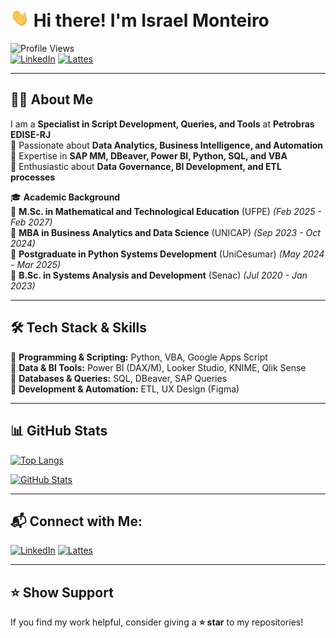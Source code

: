 # <img src="https://raw.githubusercontent.com/ABSphreak/ABSphreak/master/gifs/Hi.gif" width="30px"> Hi there! I'm Israel Monteiro

![Profile Views](https://komarev.com/ghpvc/?username=israelsmonteiro&label=Profile%20Views&color=0e75b6&style=flat)  
[![LinkedIn](https://img.shields.io/badge/LinkedIn-israelsmonteiro-blue?style=flat-square&logo=linkedin)](https://www.linkedin.com/in/israelsmonteiro/)
[![Lattes](https://img.shields.io/badge/Lattes-Perfil-blue)](https://lattes.cnpq.br/6908410029291276)

---

## 👨‍💻 About Me

I am a **Specialist in Script Development, Queries, and Tools** at **Petrobras EDISE-RJ**  
🔹 Passionate about **Data Analytics, Business Intelligence, and Automation**  
🔹 Expertise in **SAP MM, DBeaver, Power BI, Python, SQL, and VBA**  
🔹 Enthusiastic about **Data Governance, BI Development, and ETL processes**  

🎓 **Academic Background**  
📌 **M.Sc. in Mathematical and Technological Education** (UFPE) *(Feb 2025 - Feb 2027)*  
📌 **MBA in Business Analytics and Data Science** (UNICAP) *(Sep 2023 - Oct 2024)*  
📌 **Postgraduate in Python Systems Development** (UniCesumar) *(May 2024 - Mar 2025)*  
📌 **B.Sc. in Systems Analysis and Development** (Senac) *(Jul 2020 - Jan 2023)*  

---

## 🛠 Tech Stack & Skills

🔹 **Programming & Scripting:** Python, VBA, Google Apps Script  
🔹 **Data & BI Tools:** Power BI (DAX/M), Looker Studio, KNIME, Qlik Sense  
🔹 **Databases & Queries:** SQL, DBeaver, SAP Queries  
🔹 **Development & Automation:** ETL, UX Design (Figma)  

---

## 📊 GitHub Stats

[![Top Langs](https://github-readme-stats.vercel.app/api/top-langs/?username=israelsmonteiro&layout=compact&theme=dracula)](https://github.com/anuraghazra/github-readme-stats)

[![GitHub Stats](https://github-readme-stats.vercel.app/api?username=israelsmonteiro&show_icons=true&theme=dracula)](https://github.com/anuraghazra/github-readme-stats)

---

## 📬 Connect with Me:

[![LinkedIn](https://img.shields.io/badge/LinkedIn-israelsmonteiro-blue?style=flat-square&logo=linkedin)](https://www.linkedin.com/in/israelsmonteiro/)
[![Lattes](https://img.shields.io/badge/Lattes-Perfil-blue)](https://lattes.cnpq.br/6908410029291276)

---

## ⭐ Show Support

If you find my work helpful, consider giving a **⭐ star** to my repositories!


